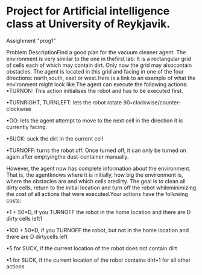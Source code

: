 # Project for Artificial intelligence class at University of Reykjavik.

Assighment "prog1"

Problem DescriptionFind a good plan for the vacuum cleaner agent. The environment is very similar to the one in thefirst lab: It is a rectangular grid of cells each of which may contain dirt. Only now the grid may alsocontain obstacles. The agent is located in this grid and facing in one of the four directions: north,south, east or west.Here is a link to an example of what the environment might look like.The agent can execute the following actions:
•TURNON: This action initialises the robot and has to be executed first.

•TURNRIGHT, TURNLEFT: lets the robot rotate 90◦clockwise/counter-clockwise

•GO: lets the agent attempt to move to the next cell in the direction it is currently facing.

•SUCK: suck the dirt in the current cell

•TURNOFF: turns the robot off. Once turned off, it can only be turned on again after emptyingthe dust-container manually.


However, the agent now has complete information about the environment.  That is, the agentknows where it is initially, how big the environment is, where the obstacles are and which cells aredirty.  The goal is to clean all dirty cells, return to the initial location and turn off the robot whileminimizing the cost of all actions that were executed.Your actions have the following costs:

•1 + 50*D, if you TURNOFF the robot in the home location and there are D dirty cells left1

•100 + 50*D, if you TURNOFF the robot, but not in the home location and there are D dirtycells left

•5 for SUCK, if the current location of the robot does not contain dirt

•1 for SUCK, if the current location of the robot contains dirt•1 for all other actions

